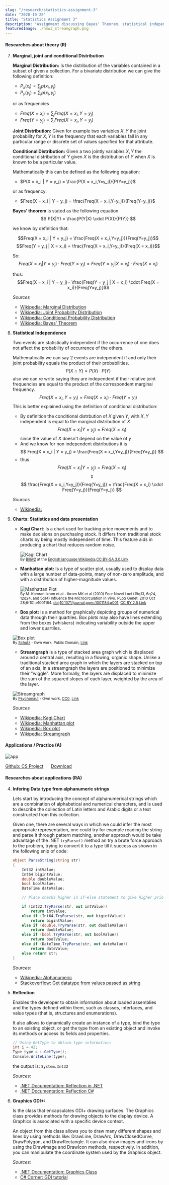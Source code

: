 ```yaml
---
slug: "/research/statistics-assignment-3"
date: "2020-10-28"
title: "Statistics Assignment 3"
description: "Assignment discussing Bayes' Theorem, statistical independence, "
featuredImage: ./hmw3_streamgraph.png
---
```

#### Researches about theory (R)

<!-- 7_R. Explain what are marginal, joint and conditional distributions and how we can explain the Bayes theorem using relative frequencies. -->

7. **Marginal, joint and conditional Distribution**

    **Marginal Distribution:** Is the distribution of the variables contained in a subset of given a collection.
    For a bivariate distribution we can give the following definition:
    
    - $P_x (x_i) = \sum_j p(x_i,y_j)$ 
    - $P_y (y_j) = \sum_i p(x_i,y_j)$ 
    
    or as frequencies 
    
    - $Freq(X = x_i) = \sum_j Freq(X = x_i ,Y = y_j )$ 
    - $Freq(Y = y_j) = \sum_i Freq(X = x_i ,Y = y_j )$

    **Joint Distribution:** Given for example two variables $X,Y$ the joint probability for $X,Y$ is the frequency that each variables fall in any particular range or discrete set of values specified for that attribute.

    **Conditional Distribution:** Given a two jointly variables 
    $X,Y$ the conditional distribution of $Y$ given $X$ is the distribution of $Y$ when $X$ is known to be a particular value.

    Mathematically this can be defined as the following equation: 
    - $P(X = x_i | Y = y_j) = \frac{P(X = x_i,Y=y_j)}{P(Y=y_j)}$
    
    or as frequency: 
    - $Freq(X = x_i | Y = y_j) = \frac{Freq(X = x_i,Y=y_j)}{Freq(Y=y_j)}$

    **Bayes' theorem**
    is stated as the following equation
    $$
        P(X|Y) = \frac{P(Y|X) \cdot P(X)}{P(Y)}
    $$

    we know by definition that:
    
    $$Freq(X = x_i | Y = y_j) = \frac{Freq(X = x_i,Y=y_j)}{Freq(Y=y_j)}$$
    $$Freq(Y = y_j | X = x_i) = \frac{Freq(X = x_i,Y=y_j)}{Freq(X = x_i)}$$

    So: 
    $$Freq(X = x_i | Y = y_j) \cdot Freq(Y=y_j) = Freq(Y = y_j | X = x_i) \cdot Freq(X = x_i)$$

    thus: 
    $$Freq(X = x_i | Y = y_j)= \frac{Freq(Y = y_j | X = x_i) \cdot Freq(X = x_i)}{Freq(Y=y_j)}$$

    


    *Sources*
    - [Wikipedia: Marginal Distribution ](https://en.wikipedia.org/wiki/Marginal_distribution)
    - [Wikipedia: Joint Probability Distribution](https://en.wikipedia.org/wiki/Joint_probability_distribution)
    - [Wikipedia: Conditional Probability Distribution](https://en.wikipedia.org/wiki/Conditional_probability_distribution)
    - [Wikipedia: Bayes' Theorem](https://en.wikipedia.org/wiki/Bayes%27_theorem)

<!-- 8_R. Explain the concept of statistical independence and why, in case of independence, the relative joint frequencies are equal to the products of the corresponding marginal frequencies..s. -->
8. **Statistical Independence**

    Two events are statistically independent if the occurrence of one does not affect the probability of occurrence of the others.

    Mathematically we can say 2 events are independent if and only their joint probability equals the product of their probabilities.
    $$
        P(X \cap Y) = P(X) \cdot P(Y)
    $$
    also we can re write saying they are independent if their relative joint frequencies are equal to the product of the correspondent marginal frequency.
    $$
        Freq(X=x_i, Y=y_i)= Freq(X = x_i) \cdot Freq(Y =y_i)
    $$
    This is better explained using the definition of conditional distribution: 
    - By definition the conditional distrbution of $X$ given $Y$, with $X,Y$ independent is equal to the marginal distribution of $X$
        $$
            Freq(X=x_i | Y = y_j) = Freq(X = x_i)
        $$
        since the value of $X$ doesn't depend on the value of $y$
    - And we know for non independent distributions it is
        $$
            Freq(X = x_i | Y = y_j) = \frac{Freq(X = x_i,Y=y_j)}{Freq(Y=y_j)}
        $$
    - thus 
        $$
            Freq(X = x_i | Y = y_j) = Freq(X = x_i)
        $$
        $$
        \Updownarrow
        $$
        $$    
            \frac{Freq(X = x_i,Y=y_j)}{Freq(Y=y_j)} = \frac{Freq(X = x_i) \cdot Freq(Y=y_j)}{Freq(Y=y_j)}
        $$



    *Sources*
    - [Wikipedia: ](https://en.wikipedia.org/wiki/Independence_(probability_theory))


<!-- 9_R. Do a review about charts useful for statistics and data presentation (Example of some: StatCharts.txt ). What is the chart type that impressed you most and why ? -->
9. **Charts: Statistics and data presentation**

    - **Kagi Chart**: Is a chart used for tracking price movements and to make decisions on purchasing stock. It differs from traditional stock charts by being mostly independent of time. This feature aids in producing a chart that reduces random noise.

        ![Kagi Chart](hmw3_KagiChart.gif)
        <br/><small> By [Billw2](https://en.wikipedia.org/wiki/User:Billw2) at the [English language Wikipedia](https://en.wikipedia.org/wiki/),[CC BY-SA 3.0](http://creativecommons.org/licenses/by-sa/3.0/),[Link](https://commons.wikimedia.org/w/index.php?curid=15107393) </small>



    - **Manhattan plot:** Is a type of scatter plot, usually used to display data with a large number of data-points, many of non-zero amplitude, and with a distribution of higher-magnitude values.
    
        ![Manhattan Plot](hmw3_Manhattan_Plot.png)
        <br/><small>By M. Kamran Ikram et al - Ikram MK et al (2010) Four Novel Loci (19q13, 6q24, 12q24, and 5q14) Influence the Microcirculation In Vivo. PLoS Genet. 2010 Oct 28;6(10):e1001184. [doi](https://en.wikipedia.org/wiki/Digital_object_identifier):[10.1371/journal.pgen.1001184.g001](https://doi.org/10.1371%2Fjournal.pgen.1001184.g001), [CC BY 2.5](https://creativecommons.org/licenses/by/2.5),[Link](https://commons.wikimedia.org/w/index.php?curid=18056138)</small>

    - **Box plot:** Is a method for graphically depicting groups of numerical data through their quartiles. Box plots may also have lines extending from the boxes (whiskers) indicating variability outside the upper and lower quartiles.

    ![Box plot](hmw3-boxplot.svg.png)
    <br/><small>By [Schutz](https://commons.wikimedia.org/wiki/User:Schutz) - Own work, Public Domain, [Link](https://commons.wikimedia.org/w/index.php?curid=1501411)</small>



    - **Streamgraph** Is a type of stacked area graph which is displaced around a central axis, resulting in a flowing, organic shape. Unlike a traditional stacked area graph in which the layers are stacked on top of an axis, in a streamgraph the layers are positioned to minimize their "wiggle". More formally, the layers are displaced to minimize the sum of the squared slopes of each layer, weighted by the area of the layer.

    ![Streamgraph](hmw3_streamgraph.png)
    <br/><small> By [Psychonaut](https://commons.wikimedia.org/wiki/User:Psychonaut) - Own work, [CC0](http://creativecommons.org/publicdomain/zero/1.0/deed.en), [Link](https://commons.wikimedia.org/w/index.php?curid=20392905) </small>


    *Sources*
    - [Wikipedia: Kagi Chart](https://en.wikipedia.org/wiki/Kagi_chart)
    - [Wikipedia: Manhattan plot](https://en.wikipedia.org/wiki/Manhattan_plot)
    - [Wikipedia: Box plot](https://en.wikipedia.org/wiki/Box_plot)
    - [Wikipedia: Streamgraph](https://en.wikipedia.org/wiki/Streamgraph)


#### Applications / Practice (A)    

<!-- 7_A. Create - in your preferred language C# or VB.NET - a program which is able to read ANY file CSV (or at least 99% of them), assuming no prior knowledge about its structure (do not even assume to that a first line with variable names is necessarily present in the CSV: when not present, clearly, do some useful automatic naming). The program should use your intelligence, creativity and data checking functions (see references below) to achieve this task. The GUI should display the variables in a control, such as for instance a Treeview (or anything you deem useful, eg, https://docs.microsoft.com/en-us/dotnet/api/system.windows.forms.treeview?view=netcore-3.1 ) and let the user select the data type for each field in the CSV files. Also, some data preprocessing should be carried out on the data (or a suitable subset) in order to empirically establish the most suitable type of data of each field and thus give a preliminary tentative choice of data types for the variable fields to the program user (which he can then change on the GUI at will before reading the file) eg., https://stackoverflow.com/questions/5311699/get-datatype-from-values-passed-as-string/5325687 , https://stackoverflow.com/questions/4208244/get-current-language-in-cultureinfo , https://docs.microsoft.com/it-it/dotnet/api/system.globalization.cultureinfo.currentculture?view=netcore-3.1 ). 

Test the program with several CSV files downloaded from the Internet from various languages (ita, es/us, cn, ...) (eg, https://www.stats.govt.nz/large-datasets/csv-files-for-download/  , https://data.world/datasets/csv , https://support.spatialkey.com/spatialkey-sample-csv-data/ ) to make that values are parsed as intended. 

(For specific date field, the GUI could also let the user specify a custom format in  textbox to read it correctly https://stackoverflow.com/questions/919244/converting-a-string-to-datetime )

[Some hints for the exercise 7_A:
To hold information about variables, you might create a collection of objects each of which represents all the info (eg, name, inferred data type, user selected data type, and so on) gathered about each variable (columns of the CSV file).
To hold the values of each data point (rows of the CSV file), you might define an object which will hold the collection of values, for the respective variables, of each data point. Be careful about missing data. In case you need to catch and process exceptions, you may use the TRY CATCH structure: https://docs.microsoft.com/en-us/dotnet/standard/exceptions/best-practices-for-exceptions ] -->

![app](hmw3_app.JPG)

[Github: CS Project](https://github.com/AlZeck/statistcsApplicationHomeworks/tree/homework3/Homework_3/CSVReaderTask7)
<span style="margin:10px"></span> 
[Download](https://github.com/AlZeck/statistcsApplicationHomeworks/releases/tag/homework3)

<!-- OPT 8_A. In the previous program 7_A, as a verification, plug the code you have already developed for computing the mean and the (univariate) statistical distribution, and allow the user to select any variable and compute the arithmetic mean (only when it makes sense) and the distribution. [Make this general enough, in anticipation of in homework program, where we will also add bivariate distributions and, in general, multivariate distributions, with various charts.] -->


#### Researches about applications (RA)

<!-- 4_RA. Find on the internet all possible ways you can infer a suitable data type, useful for statistical processing, when you are getting data points as a flow of alphanumeric strings ( https://en.wikipedia.org/wiki/Alphanumeric , https://stackoverflow.com/questions/5311699/get-datatype-from-values-passed-as-string/5325687. Be aware of possible format difference due to language.)-->

4. **Infering Data type from alphanumeric strings**

    Lets start by introducing the concept of alphanumerical strings which are a combination of alphabetical and numerical characters, and is used to describe the collection of Latin letters and Arabic digits or a text constructed from this collection.

    Given one, there are several ways in which we could infer the most appropriate representation, one could try for example reading the string and parse it through pattern matching, another approach would be take advantage of the .NET `tryParse()` method an try a brute force approach to the problem, trying to convert it to a type till it success as shown in the following snip of code:

    ```cs
    object ParseString(string str)
    {
        Int32 intValue;
        Int64 bigintValue;
        double doubleValue;
        bool boolValue;
        DateTime dateValue;        

        // Place checks higher in if-else statement to give higher priority to type.

        if (Int32.TryParse(str, out intValue))
            return intValue;
        else if (Int64.TryParse(str, out bigintValue))
            return bigintValue;
        else if (double.TryParse(str, out doubleValue))
            return doubleValue;       
        else if (bool.TryParse(str, out boolValue))
            return boolValue;
        else if (DateTime.TryParse(str, out dateValue))
            return dateValue;
        else return str;
    }
    ```

    *Sources:*
    - [Wikipedia: Alphanumeric](https://en.wikipedia.org/wiki/Alphanumeric)
    - [Stackoverflow: Get datatype from values passed as string](https://stackoverflow.com/questions/5311699/get-datatype-from-values-passed-as-string/5325687)



<!-- 5_RA. Do a research about Reflection and the type Type and make all examples that you deem to be useful. (eg,. http://csharp.net-tutorials.com/reflection/introduction/n/  http://www.codeproject.com/Articles/17269/Reflection-in-C-Tutorial  http://www.codeguru.com/csharp/csharp/cs_misc/reflection/article.php/c4257  http://www.youtube.com/watch?v=C-G7fobbBP0  http://www.codeproject.com/Articles/55710/Reflection-in-NET , etc.-->

5. **Reflection**
    
    Enables the developer to obtain information about loaded assemblies and the types defined within them, such as classes, interfaces, and value types (that is, structures and enumerations). 

    It also allows to dynamically create an instance of a type, bind the type to an existing object, or get the type from an existing object and invoke its methods or access its fields and properties. 

    ``` cs
    // Using GetType to obtain type information:
    int i = 42;
    Type type = i.GetType();
    Console.WriteLine(type);
    ```
    the output is: `System.Int32`

    *Sources:*
    - [.NET Documentation: Reflection in .NET](https://docs.microsoft.com/en-us/dotnet/framework/reflection-and-codedom/reflection)
    - [.NET Documentation: Reflection C#](https://docs.microsoft.com/en-us/dotnet/csharp/programming-guide/concepts/reflection)

<!-- 6_RA. Do a comprehensive research about the GRAPHICS (GDI+ library) object and all its members.-->

6. **Graphics GDI+:** 
    
    Is the class that encapsulates GDI+ drawing surfaces.
    The Graphics class provides methods for drawing objects to the display device. A Graphics is associated with a specific device context.

    An object from this class allows you to draw many different shapes and lines by using methods like: DrawLine, DrawArc, DrawClosedCurve, DrawPolygon, and DrawRectangle.  It can also draw images and icons by using the DrawImage and DrawIcon methods, respectively. In addition, you can manipulate the coordinate system used by the Graphics object. 



    *Sources:*
    - [.NET Documentation: Graphics Class](https://docs.microsoft.com/en-us/dotnet/api/system.drawing.graphics?view=dotnet-plat-ext-3.1#definition)
    - [C# Corner: GDI tutorial](https://www.c-sharpcorner.com/article/gdi-tutorial-for-beginners/)


